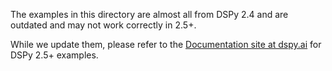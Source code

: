 The examples in this directory are almost all from DSPy 2.4 and are outdated and may not work correctly in 2.5+.

While we update them, please refer to the [Documentation site at dspy.ai](https://dspy.ai) for DSPy 2.5+ examples.